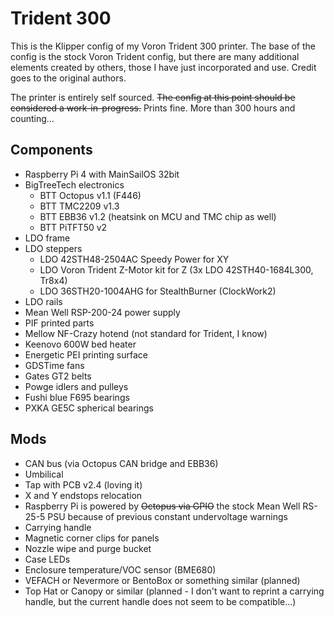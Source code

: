 # Trident 300

This is the Klipper config of my Voron Trident 300 printer. The base of the config is the stock Voron Trident config, but there are many additional elements created by others, those I have just incorporated and use. Credit goes to the original authors.

The printer is entirely self sourced. ~~The config at this point should be considered a work-in-progress.~~ Prints fine. More than 300 hours and counting...

## Components
 - Raspberry Pi 4 with MainSailOS 32bit
 - BigTreeTech electronics
     - BTT Octopus v1.1 (F446)
     - BTT TMC2209 v1.3
     - BTT EBB36 v1.2 (heatsink on MCU and TMC chip as well)
     - BTT PiTFT50 v2
 - LDO frame
 - LDO steppers
     - LDO 42STH48-2504AC Speedy Power for XY
     - LDO Voron Trident Z-Motor kit for Z (3x LDO 42STH40-1684L300, Tr8x4)
     - LDO 36STH20-1004AHG for StealthBurner (ClockWork2)
 - LDO rails
 - Mean Well RSP-200-24 power supply
 - PIF printed parts
 - Mellow NF-Crazy hotend (not standard for Trident, I know)
 - Keenovo 600W bed heater
 - Energetic PEI printing surface
 - GDSTime fans
 - Gates GT2 belts
 - Powge idlers and pulleys
 - Fushi blue F695 bearings
 - PXKA GE5C spherical bearings

## Mods
 - CAN bus (via Octopus CAN bridge and EBB36)
 - Umbilical
 - Tap with PCB v2.4 (loving it)
 - X and Y endstops relocation
 - Raspberry Pi is powered by ~~Octopus via GPIO~~ the stock Mean Well RS-25-5 PSU because of previous constant undervoltage warnings
 - Carrying handle
 - Magnetic corner clips for panels
 - Nozzle wipe and purge bucket
 - Case LEDs
 - Enclosure temperature/VOC sensor (BME680)
 - VEFACH or Nevermore or BentoBox or something similar (planned)
 - Top Hat or Canopy or similar (planned - I don't want to reprint a carrying handle, but the current handle does not seem to be compatible...)
